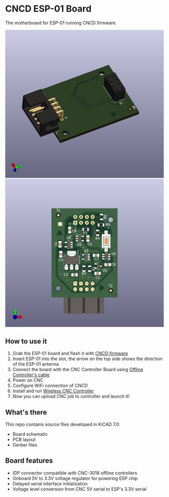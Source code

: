 # CNCD ESP-01 Board

The motherboard for ESP-01 running CNCD firmware.

<img src="docs/cncd-esp01-board-side.png" alt="Board side view" />
<img src="docs/cncd-esp01-board-back.png" alt="Board back view" />

## How to use it

1. Grab the ESP-01 board and flash it with [CNCD firmware](https://github.com/wireless-cnc/cncd-esp01)
2. Insert ESP-01 into the slot, the arrow on the top side shows the direction of the ESP-01 antenna
3. Connect the board with the CNC Controller Board using [Offline Controller's cable](https://docs.sainsmart.com/article/zinzutpbhg-genmitsu-3018-pro-offline-controller-guide)
4. Power on CNC
5. Configure WiFi connection of CNCD 
6. Install and run [Wireless CNC Controller](https://github.com/wireless-cnc/cnc-controller/releases)
7. Now you can upload CNC job to controller and launch it!

## What's there

This repo contains source files developed in KiCAD 7.0:

* Board schematic
* PCB layout
* Gerber files

## Board features

* IDP connector compatible with CNC-3018 offline controllers
* Onboard 5V to 3.3V voltage regulator for powering ESP chip
* Delayed serial interface initialization
* Voltage level conversion from CNC 5V serial to ESP's 3.3V serial